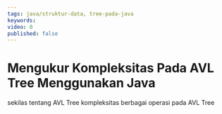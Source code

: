 ```yaml
---
tags: java/struktur-data, tree-pada-java
keywords: 
video: 0
published: false
---
```

# Mengukur Kompleksitas Pada AVL Tree Menggunakan Java

sekilas tentang AVL Tree
kompleksitas berbagai operasi pada AVL Tree